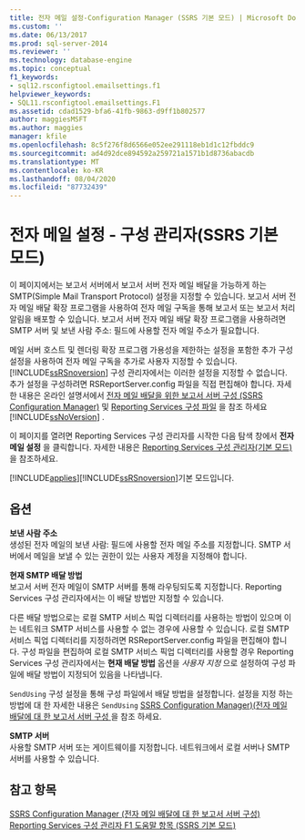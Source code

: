 ```yaml
---
title: 전자 메일 설정-Configuration Manager (SSRS 기본 모드) | Microsoft Docs
ms.custom: ''
ms.date: 06/13/2017
ms.prod: sql-server-2014
ms.reviewer: ''
ms.technology: database-engine
ms.topic: conceptual
f1_keywords:
- sql12.rsconfigtool.emailsettings.f1
helpviewer_keywords:
- SQL11.rsconfigtool.emailsettings.F1
ms.assetid: cdad1529-bfa6-41fb-9863-d9ff1b802577
author: maggiesMSFT
ms.author: maggies
manager: kfile
ms.openlocfilehash: 8c5f276f8d6566e052ee291118eb1d1c12fbddc9
ms.sourcegitcommit: ad4d92dce894592a259721a1571b1d8736abacdb
ms.translationtype: MT
ms.contentlocale: ko-KR
ms.lasthandoff: 08/04/2020
ms.locfileid: "87732439"
---
```

# <a name="e-mail-settings---configuration-manager-ssrs-native-mode"></a>전자 메일 설정 - 구성 관리자(SSRS 기본 모드)
  이 페이지에서는 보고서 서버에서 보고서 서버 전자 메일 배달을 가능하게 하는 SMTP(Simple Mail Transport Protocol) 설정을 지정할 수 있습니다. 보고서 서버 전자 메일 배달 확장 프로그램을 사용하여 전자 메일 구독을 통해 보고서 또는 보고서 처리 알림을 배포할 수 있습니다. 보고서 서버 전자 메일 배달 확장 프로그램을 사용하려면 SMTP 서버 및 보낸 사람 주소: 필드에 사용할 전자 메일 주소가 필요합니다.  
  
 메일 서버 호스트 및 렌더링 확장 프로그램 가용성을 제한하는 설정을 포함한 추가 구성 설정을 사용하여 전자 메일 구독을 추가로 사용자 지정할 수 있습니다. [!INCLUDE[ssRSnoversion](../../includes/ssrsnoversion-md.md)] 구성 관리자에서는 이러한 설정을 지정할 수 없습니다. 추가 설정을 구성하려면 RSReportServer.config 파일을 직접 편집해야 합니다. 자세한 내용은 온라인 설명서에서 [전자 메일 배달을 위한 보고서 서버 구성 &#40;SSRS Configuration Manager&#41;](../../sql-server/install/configure-a-report-server-for-e-mail-delivery-ssrs-configuration-manager.md) 및 [Reporting Services 구성 파일](../report-server/reporting-services-configuration-files.md) 을 참조 하세요 [!INCLUDE[ssNoVersion](../../includes/ssnoversion-md.md)] .  
  
 이 페이지를 열려면 Reporting Services 구성 관리자를 시작한 다음 탐색 창에서 **전자 메일 설정** 을 클릭합니다. 자세한 내용은 [Reporting Services 구성 관리자&#40;기본 모드&#41;](../../sql-server/install/reporting-services-configuration-manager-native-mode.md)을 참조하세요.  
  
 [!INCLUDE[applies](../../includes/applies-md.md)][!INCLUDE[ssRSnoversion](../../includes/ssrsnoversion-md.md)]기본 모드입니다.  
  
## <a name="options"></a>옵션  
 **보낸 사람 주소**  
 생성된 전자 메일의 보낸 사람: 필드에 사용할 전자 메일 주소를 지정합니다. SMTP 서버에서 메일을 보낼 수 있는 권한이 있는 사용자 계정을 지정해야 합니다.  
  
 **현재 SMTP 배달 방법**  
 보고서 서버 전자 메일이 SMTP 서버를 통해 라우팅되도록 지정합니다. Reporting Services 구성 관리자에서는 이 배달 방법만 지정할 수 있습니다.  
  
 다른 배달 방법으로는 로컬 SMTP 서비스 픽업 디렉터리를 사용하는 방법이 있으며 이는 네트워크 SMTP 서비스를 사용할 수 없는 경우에 사용할 수 있습니다. 로컬 SMTP 서비스 픽업 디렉터리를 지정하려면 RSReportServer.config 파일을 편집해야 합니다. 구성 파일을 편집하여 로컬 SMTP 서비스 픽업 디렉터리를 사용할 경우 Reporting Services 구성 관리자에서는 **현재 배달 방법** 옵션을 *사용자 지정* 으로 설정하여 구성 파일에 배달 방법이 지정되어 있음을 나타냅니다.  
  
 `SendUsing` 구성 설정을 통해 구성 파일에서 배달 방법을 설정합니다. 설정을 지정 하는 방법에 대 한 자세한 내용은 `SendUsing` [SSRS Configuration Manager&#41;&#40;전자 메일 배달에 대 한 보고서 서버 구성 ](../../sql-server/install/configure-a-report-server-for-e-mail-delivery-ssrs-configuration-manager.md)을 참조 하세요.  
  
 **SMTP 서버**  
 사용할 SMTP 서버 또는 게이트웨이를 지정합니다. 네트워크에서 로컬 서버나 SMTP 서버를 사용할 수 있습니다.  
  
## <a name="see-also"></a>참고 항목  
 [SSRS Configuration Manager &#40;전자 메일 배달에 대 한 보고서 서버 구성&#41;](../../sql-server/install/configure-a-report-server-for-e-mail-delivery-ssrs-configuration-manager.md)   
 [Reporting Services 구성 관리자 F1 도움말 항목 &#40;SSRS 기본 모드&#41;](../../sql-server/install/reporting-services-configuration-manager-f1-help-topics-ssrs-native-mode.md)  
  
  
